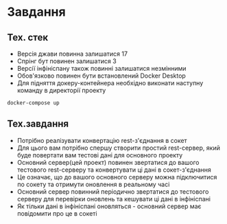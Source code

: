 # Завдання
## Тех. стек
- Версія джави повинна залишатися 17
- Спрінг бут повинен залишатися 3
- Версії інфініспану також повинні залишатися незмінними
- Обов'язково повинен бути встановлений Docker Desktop
- Для підняття докеру-контейнера необхідно виконати наступну команду в директорії проекту
```shell
docker-compose up
```
## Тех.завдання
- Потрібно реалізувати конвертацію rest-з'єднання в сокет
- Для цього вам потрібно спершу створити простий rest-сервер, який буде повертати вам тестові дані для основного проекту
- Основний сервер(цей проект) повинен звертатися до вашого тестового rest-серверу та конвертувати ці дані в сокет-з'єднання
- Це означає, що до вашого основного серверу можна підключитися по сокету та отримути оновлення в реальному часі
- Основний сервер повинний періодично звертатися до тестового серверу для перевірки оновлень та кешувати ці дані в інфініспані
- Як тільки дані в інфініспані оновляться - основний сервер має повідомити про це в сокеті